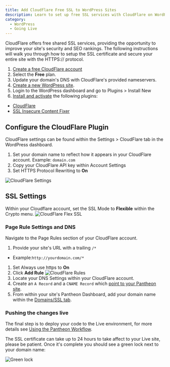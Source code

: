 ```yaml
---
title: Add Cloudflare Free SSL to WordPress Sites
description: Learn to set up free SSL services with CloudFlare on WordPress sites.
category:
  - WordPress
  - Going Live
---
```


CloudFlare offers free shared SSL services, providing the opportunity to improve your site's security and SEO rankings. The following instructions will walk you through how to setup the SSL certificate and secure your entire site with the HTTPS:// protocol.

1. [Create a free CloudFlare account](https://www.cloudflare.com/sign-up)
1. Select the **Free** plan.
1. Update your domain's DNS with CloudFlare's provided nameservers.
1. [Create a new WordPress site](/docs/articles/wordpress/starting-wordpress-site/).
1. Login to the WordPress dashboard and go to Plugins > Install New
1. [Install and activate](/docs/articles/sites/code/more-ways-of-managing-code-in-sftp-mode/#using-wp-admin-to-manage-plugins-and-themes) the following plugins:
 - [CloudFlare](https://wordpress.org/plugins/cloudflare/)
 - [SSL Insecure Content Fixer](https://wordpress.org/plugins/ssl-insecure-content-fixer/)

## Configure the CloudFlare Plugin

CloudFlare settings can be found within the Settings > CloudFlare tab in the WordPress dashboard.

1. Set your domain name to reflect how it appears in your CloudFlare account. Example: `domain.com`
1. Copy your CloudFlare API key within Account Settings
1. Set HTTPS Protocol Rewriting to **On**

![CloudFlare Settings](/docs/assets/images/cloudflare-settings.png)

## SSL Settings

Within your Cloudflare account, set the SSL Mode to **Flexible** within the Crypto menu.
![CloudFlare Flex SSL](/docs/assets/images/cloudflare-flexible-ssl.png)

### Page Rule Settings and DNS
Navigate to the Page Rules section of your CloudFlare account.

1. Provide your site's URL with a trailing `/*`
 - Example:`http://yourdomain.com/*`
1. Set Always use https to **On**
1. Click **Add Rule**
 ![CloudFlare Rules](/docs/assets/images/cloudflare-page-rules.png)
1. Locate your DNS Settings within your CloudFlare account.
1. Create an `A Record` and a `CNAME Record` which [point to your Pantheon site](/docs/articles/sites/domains/dns-records-for-directing-your-domain-to-your-pantheon-site/#pantheon-dns-records-for-http-sites).
1. From within your site's Pantheon Dashboard, add your domain name within the [Domains/SSL tab](/docs/articles/sites/domains/dns-records-for-directing-your-domain-to-your-pantheon-site/#pantheon-dns-records-for-http-sites).

### Pushing the changes live

The final step is to deploy your code to the Live environment, for more details see [Using the Pantheon Workflow](/docs/articles/sites/code/using-the-pantheon-workflow/).

The SSL certificate can take up to 24 hours to take affect to your Live site, please be patient. Once it's complete you should see a green lock next to your domain name:

![Green lock](/docs/assets/images/cloudflare-green-bar.png)
